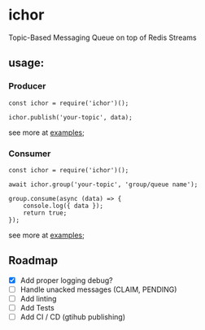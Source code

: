 # ichor
Topic-Based Messaging Queue on top of Redis Streams


## usage:

### Producer

```
const ichor = require('ichor')();

ichor.publish('your-topic', data);
```

see more at [examples](/example/producer.js);

### Consumer

```
const ichor = require('ichor')();

await ichor.group('your-topic', 'group/queue name');

group.consume(async (data) => {
    console.log({ data });
    return true;
});

```

see more at [examples](/example/consumer.js);


## Roadmap

- [x] Add proper logging debug?
- [ ] Handle unacked messages (CLAIM, PENDING)
- [ ] Add linting
- [ ] Add Tests
- [ ] Add CI / CD (gtihub publishing)
